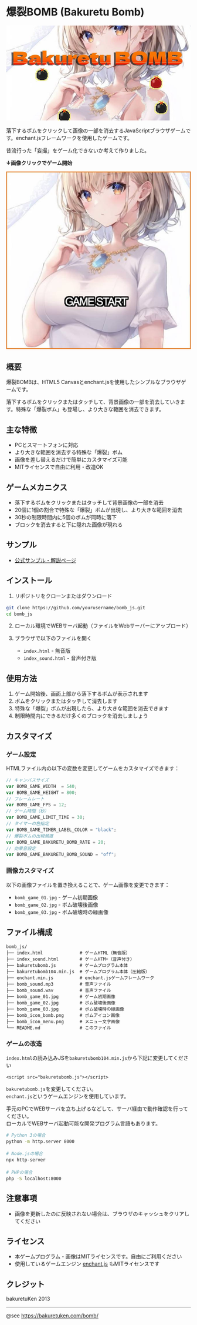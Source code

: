 # 爆裂BOMB (Bakuretu Bomb)

![タイトル画像](img/title.jpg)

落下するボムをクリックして画像の一部を消去するJavaScriptブラウザゲームです。enchant.jsフレームワークを使用したゲームです。

昔流行った「妄撮」をゲーム化できないか考えて作りました。

**↓画像クリックでゲーム開始**

[![ゲーム開始画像](img/game01.jpg)](https://bakuretuken.github.io/bakuretu-bomb/)

## 概要

爆裂BOMBは、HTML5 Canvasとenchant.jsを使用したシンプルなブラウザゲームです。

落下するボムをクリックまたはタッチして、背景画像の一部を消去していきます。特殊な「爆裂ボム」も登場し、より大きな範囲を消去できます。

## 主な特徴

- PCとスマートフォンに対応
- より大きな範囲を消去する特殊な「爆裂」ボム
- 画像を差し替えるだけで簡単にカスタマイズ可能
- MITライセンスで自由に利用・改造OK

## ゲームメカニクス

- 落下するボムをクリックまたはタッチして背景画像の一部を消去
- 20個に1個の割合で特殊な「爆裂」ボムが出現し、より大きな範囲を消去
- 30秒の制限時間内に5個のボムが同時に落下
- ブロックを消去すると下に隠れた画像が現れる

## サンプル
- [公式サンプル・解説ページ](https://bakuretuken.com/bomb/)

## インストール

1. リポジトリをクローンまたはダウンロード
```bash
git clone https://github.com/yourusername/bomb_js.git
cd bomb_js
```

2. ローカル環境でWEBサーバ起動（ファイルをWebサーバーにアップロード）

3. ブラウザで以下のファイルを開く
   - `index.html` - 無音版
   - `index_sound.html` - 音声付き版

## 使用方法

1. ゲーム開始後、画面上部から落下するボムが表示されます
2. ボムをクリックまたはタッチして消去します
3. 特殊な「爆裂」ボムが出現したら、より大きな範囲を消去できます
4. 制限時間内にできるだけ多くのブロックを消去しましょう

## カスタマイズ

### ゲーム設定

HTMLファイル内の以下の変数を変更してゲームをカスタマイズできます：

```javascript
// キャンバスサイズ
var BOMB_GAME_WIDTH  = 540;
var BOMB_GAME_HEIGHT = 800;
// フレームレート
var BOMB_GAME_FPS = 12;
// ゲーム時間（秒）
var BOMB_GAME_LIMIT_TIME = 30;
// タイマーの色指定
var BOMB_GAME_TIMER_LABEL_COLOR = "black";
// 爆裂ボムの出現頻度
var BOMB_GAME_BAKURETU_BOMB_RATE = 20;
// 効果音設定
var BOMB_GAME_BAKURETU_BOMB_SOUND = "off";
```

### 画像カスタマイズ

以下の画像ファイルを置き換えることで、ゲーム画像を変更できます：

- `bomb_game_01.jpg` - ゲーム初期画像
- `bomb_game_02.jpg` - ボム破壊後画像
- `bomb_game_03.jpg` - ボム破壊時の縁画像

## ファイル構成

```
bomb_js/
├── index.html              # ゲームHTML（無音版）
├── index_sound.html        # ゲームHTM+（音声付き）
├── bakuretubomb.js         # ゲームプログラム本体
├── bakuretubomb104.min.js  # ゲームプログラム本体（圧縮版）
├── enchant.min.js          # enchant.jsゲームフレームワーク
├── bomb_sound.mp3          # 音声ファイル
├── bomb_sound.wav          # 音声ファイル
├── bomb_game_01.jpg        # ゲーム初期画像
├── bomb_game_02.jpg        # ボム破壊後画像
├── bomb_game_03.jpg        # ボム破壊時の縁画像
├── bomb_icon_bomb.png      # ボムアイコン画像
├── bomb_icon_menu.png      # メニュー文字画像
└── README.md               # このファイル
```

### ゲームの改造

`index.html`の読み込みJSを`bakuretubomb104.min.js`から下記に変更してください

```
<script src="bakuretubomb.js"></script>
```

`bakuretubomb.js`を変更してください。<br />
`enchant.js`というゲームエンジンを使用しています。

手元のPCでWEBサーバを立ち上げるなどして、サーバ経由で動作確認を行ってください。<br />
ローカルでWEBサーバ起動可能な開発プログラム言語もあります。

```bash
# Python 3の場合
python -m http.server 8000

# Node.jsの場合
npx http-server

# PHPの場合
php -S localhost:8000
```

## 注意事項

- 画像を更新したのに反映されない場合は、ブラウザのキャッシュをクリアしてください

## ライセンス

- 本ゲームプログラム・画像はMITライセンスです。自由にご利用ください
- 使用しているゲームエンジン [enchant.js](https://github.com/wise9/enchant.js/) もMITライセンスです

## クレジット
bakuretuKen 2013

---
@see https://bakuretuken.com/bomb/
